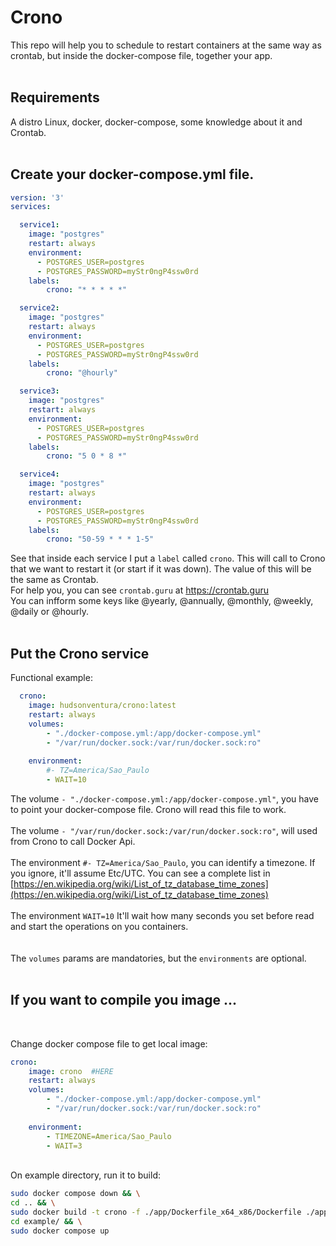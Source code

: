 # Crono
This repo will help you to schedule to restart containers at the same way as crontab, but inside the docker-compose file, together your app.
<br>
<br>
## Requirements
A distro Linux, docker, docker-compose, some knowledge about it and Crontab.
<br>
<br>
## Create your docker-compose.yml file.
```yaml
version: '3'
services:

  service1:
    image: "postgres"
    restart: always
    environment:
      - POSTGRES_USER=postgres
      - POSTGRES_PASSWORD=myStr0ngP4ssw0rd
    labels:
        crono: "* * * * *"

  service2:
    image: "postgres"
    restart: always
    environment:
      - POSTGRES_USER=postgres
      - POSTGRES_PASSWORD=myStr0ngP4ssw0rd
    labels:
        crono: "@hourly"

  service3:
    image: "postgres"
    restart: always
    environment:
      - POSTGRES_USER=postgres
      - POSTGRES_PASSWORD=myStr0ngP4ssw0rd
    labels:
        crono: "5 0 * 8 *"

  service4:
    image: "postgres"
    restart: always
    environment:
      - POSTGRES_USER=postgres
      - POSTGRES_PASSWORD=myStr0ngP4ssw0rd
    labels:
        crono: "50-59 * * * 1-5"
```
See that inside each service I put a `label` called `crono`. This will call to Crono that we want to restart it (or start if it was down). The value of this will be the same as Crontab.<br>
For help you, you can see `crontab.guru` at https://crontab.guru<br>
You can infform some keys like @yearly, @annually, @monthly, @weekly, @daily or @hourly.
<br>
<br>
## Put the Crono service

Functional example:
```yaml
  crono:
    image: hudsonventura/crono:latest
    restart: always
    volumes:
        - "./docker-compose.yml:/app/docker-compose.yml" 
        - "/var/run/docker.sock:/var/run/docker.sock:ro"
    
    environment: 
        #- TZ=America/Sao_Paulo 
        - WAIT=10
```
The volume `- "./docker-compose.yml:/app/docker-compose.yml"`, you have to point your docker-compose file. Crono will read this file to work.
<br>
<br>
The volume `- "/var/run/docker.sock:/var/run/docker.sock:ro"`, will used from Crono to call Docker Api.
<br>
<br>
The environment `#- TZ=America/Sao_Paulo`, you can identify a timezone. If you ignore, it'll assume Etc/UTC. You can see a complete list in [https://en.wikipedia.org/wiki/List_of_tz_database_time_zones](https://en.wikipedia.org/wiki/List_of_tz_database_time_zones)
<br>
<br>
The environment `WAIT=10` It'll wait how many seconds you set before read and start the operations on you containers.<br>
<br>
<br>
The `volumes` params are mandatories, but the `environments` are optional.
<br>
<br>

## If you want to compile you image ...
<br>

Change docker compose file to get local image:
```yaml
crono:
    image: crono  #HERE
    restart: always
    volumes:
        - "./docker-compose.yml:/app/docker-compose.yml"
        - "/var/run/docker.sock:/var/run/docker.sock:ro"
    
    environment: 
        - TIMEZONE=America/Sao_Paulo
        - WAIT=3
```

<br>
On example directory, run it to build:

``` bash
sudo docker compose down && \
cd .. && \
sudo docker build -t crono -f ./app/Dockerfile_x64_x86/Dockerfile ./app/ && \
cd example/ && \
sudo docker compose up
```
